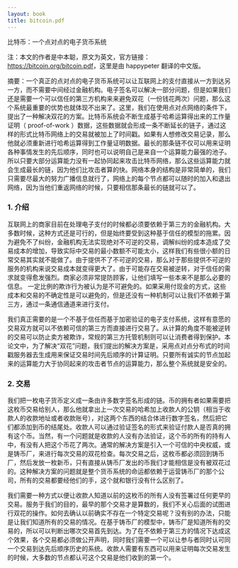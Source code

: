 ```yaml
---
layout: book
title: bitcoin.pdf
---
```


比特币：一个点对点的电子货币系统

注：本文的作者是中本聪，原文为英文，官方链接：<https://bitcoin.org/bitcoin.pdf>，这里是由 happypeter 翻译的中文版。

摘要：一个真正的点对点的电子货币系统可以让互联网上的支付直接从一方到达另一方，而不需要中间经过金融机构。电子签名可以解决一部分问题，但是如果我们还是需要一个可以信任的第三方机构来来避免双花（一份钱花两次）问题，那么这个系统最重要的优势也就体现不出来了。这里，我们在使用点对点网络的条件下，提出了一种解决双花的方案。比特币系统会不断生成基于哈希运算得出来的工作量证明（ proof-of-work ）数据，这些数据就会形成一条不断延长的链子，通过这样的形式比特币网络上的交易就被加上了时间戳。如果有人想修改交易记录，那么他就必须重新进行哈希运算得到工作量证明数据。最长的那条链不仅可以用来证明各种事情发生的先后顺序，同时也可以说明自己是来自一个运算能力最强的池子。所以只要大部分运算能力没有一起协同起来攻击比特币网络，那么这些运算能力就会生成最长的链，因为他们比攻击者算的快。网络本身的结构是非常简单的，我们只需要尽最大的努力广播信息就行了，网络上的每个节点都可以随时的加入和退出网络，因为当他们重返网络的时候，只要相信那条最长的链就可以了。


### 1. 介绍

互联网上的商家目前在处理电子支付的时候都必须要依赖于第三方的金融机构。大多数时候，这种方式还是可行的，但是始终要受到这种基于信任的模型的拖累。因为避免不了纠纷，金融机构无法实现绝对不可逆的交易，调解纠纷的成本造成了交易成本的增加，导致实际中交易的最小数额不可能太小，这样我们有些很小额的日常交易其实就不能做了。由于提供不了不可逆的交易，那么对于那些提供不可逆的服务的机构来说交易成本就变得更大了。由于可能存在交易被逆转，对于信任的需求就变得愈发强烈。商家必须非常提防顾客，让他们填写一些本来不是那么必要的信息。 一定比例的欺诈行为被认为是不可避免的。如果采用付现金的方式，这些成本和交易的不确定性是可以避免的，但是还没有一种机制可以让我们不依赖于第三方，通过一条通信通道来进行支付。

我们真正需要的是一个不基于信任而基于加密验证的电子支付系统，这样有意愿的交易双方就可以不依赖可信的第三方而直接进行交易了。从计算的角度不能被逆转的交易可以防止卖方被欺诈，常规的第三方托管机制则可以让消费者得到保护。本论文中，为了解决“双花”问题，我们提出的解决方案是，采用点对点分布式的时间戳服务器去生成用来保证交易时间先后顺序的计算证明。只要所有诚实的节点加起来的运算能力大于协同起来的攻击者节点的运算能力，那么整个系统就是安全的。

### 2. 交易

我们把一枚电子货币定义成一条由许多数字签名形成的链。币的拥有者如果需要把这枚币交易给别人，那么他就拿出上一次交易的哈希加上收款人的公钥（相当于收款人的收款地址或者收款账号），对这两个东西的结合体进行数字签名，然后把它们都添加到币的结尾处。收款人可以通过验证签名的形式来验证付款人是否真的拥有这个币。当然，有一个问题就是收款的人没有办法验证，这个币的所有的持有人中，有没有人把这个币花了两次。通常的解决方案是引入一个可信的中央权威，或是铸币厂，来进行每次交易的双花检查。每次交易之后，这枚币都必须回到铸币厂，然后发放一枚新币，只有直接从铸币厂发出的币我们才能相信是没有被双花过的。这种解决方案的问题就是整个货币系统的命运都依赖于运营铸币厂的那个公司，所有的交易都要经他们的手，这个就和银行没有什么区别了。

我们需要一种方式以便让收款人知道以前的这枚币的所有人没有签署过任何更早的交易。服务于我们的目的，最早的那个交易才是算数的，我们不关心后面的试图进行双花的操作。如何去确认以前确实不存在一个特定交易呢？没有别的办法，只能是让我们知道所有的交易的情况。在基于铸币厂的模型中，铸币厂是知道所有的交易的，所以可以判断出哪次交易首先到达。为了在不依赖于第三方的情况下达成这个效果，各个交易都必须做公开声明，同时我们需要一个可以让参与者同时认可同一个交易到达先后顺序历史的系统。收款人需要有东西可以用来证明每次交易发生的时候，大多数的节点都认可这个交易是他们收到的第一个。